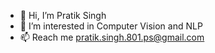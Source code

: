 - 👋 Hi, I’m Pratik Singh
- 👀 I’m interested in Computer Vision and NLP
- 📫 Reach me pratik.singh.801.ps@gmail.com

<!---
pratik443/pratik443 is a ✨ special ✨ repository because its `README.md` (this file) appears on your GitHub profile.
You can click the Preview link to take a look at your changes.
--->
